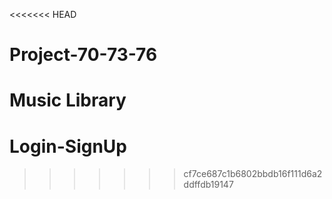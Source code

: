 <<<<<<< HEAD
# Project-70-73-76
Music Library
=======
# Login-SignUp
>>>>>>> cf7ce687c1b6802bbdb16f111d6a2ddffdb19147

